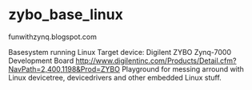 zybo_base_linux
===============

funwithzynq.blogspot.com

Basesystem running Linux 
Target device: Digilent ZYBO Zynq-7000 Development Board http://www.digilentinc.com/Products/Detail.cfm?NavPath=2,400,1198&Prod=ZYBO
Playground for messing arround with Linux devicetree, devicedrivers and other embedded Linux stuff.


